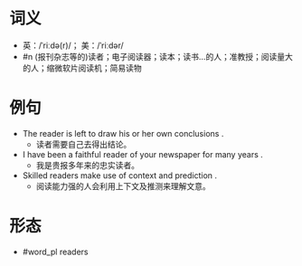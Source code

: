 # 词义
- 英：/ˈriːdə(r)/； 美：/ˈriːdər/
- #n (报刊杂志等的)读者；电子阅读器；读本；读书…的人；准教授；阅读量大的人；缩微软片阅读机；简易读物
# 例句
- The reader is left to draw his or her own conclusions .
	- 读者需要自己去得出结论。
- I have been a faithful reader of your newspaper for many years .
	- 我是贵报多年来的忠实读者。
- Skilled readers make use of context and prediction .
	- 阅读能力强的人会利用上下文及推测来理解文意。
# 形态
- #word_pl readers
